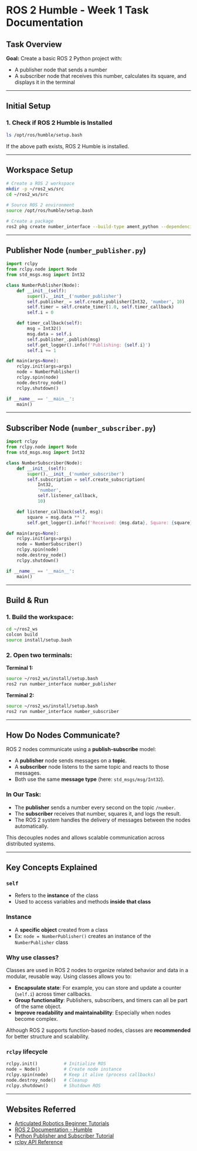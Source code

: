 # ROS 2 Humble - Week 1 Task Documentation

## Task Overview

**Goal:** Create a basic ROS 2 Python project with:

- A publisher node that sends a number
- A subscriber node that receives this number, calculates its square, and displays it in the terminal

---

## Initial Setup

### 1. **Check if ROS 2 Humble is Installed**

```bash
ls /opt/ros/humble/setup.bash
```

If the above path exists, ROS 2 Humble is installed.

---

## Workspace Setup

```bash
# Create a ROS 2 workspace
mkdir -p ~/ros2_ws/src
cd ~/ros2_ws/src

# Source ROS 2 environment
source /opt/ros/humble/setup.bash

# Create a package
ros2 pkg create number_interface --build-type ament_python --dependencies rclpy std_msgs
```

---

## Publisher Node (`number_publisher.py`)

```python
import rclpy
from rclpy.node import Node
from std_msgs.msg import Int32

class NumberPublisher(Node):
    def __init__(self):
        super().__init__('number_publisher')
        self.publisher_ = self.create_publisher(Int32, 'number', 10)
        self.timer = self.create_timer(1.0, self.timer_callback)
        self.i = 0

    def timer_callback(self):
        msg = Int32()
        msg.data = self.i
        self.publisher_.publish(msg)
        self.get_logger().info(f'Publishing: {self.i}')
        self.i += 1

def main(args=None):
    rclpy.init(args=args)
    node = NumberPublisher()
    rclpy.spin(node)
    node.destroy_node()
    rclpy.shutdown()

if __name__ == '__main__':
    main()
```

---

## Subscriber Node (`number_subscriber.py`)

```python
import rclpy
from rclpy.node import Node
from std_msgs.msg import Int32

class NumberSubscriber(Node):
    def __init__(self):
        super().__init__('number_subscriber')
        self.subscription = self.create_subscription(
            Int32,
            'number',
            self.listener_callback,
            10)

    def listener_callback(self, msg):
        square = msg.data ** 2
        self.get_logger().info(f'Received: {msg.data}, Square: {square}')

def main(args=None):
    rclpy.init(args=args)
    node = NumberSubscriber()
    rclpy.spin(node)
    node.destroy_node()
    rclpy.shutdown()

if __name__ == '__main__':
    main()
```

---

## Build & Run

### 1. Build the workspace:

```bash
cd ~/ros2_ws
colcon build
source install/setup.bash
```

### 2. Open two terminals:

**Terminal 1:**

```bash
source ~/ros2_ws/install/setup.bash
ros2 run number_interface number_publisher
```

**Terminal 2:**

```bash
source ~/ros2_ws/install/setup.bash
ros2 run number_interface number_subscriber
```

---

## How Do Nodes Communicate?

ROS 2 nodes communicate using a **publish-subscribe** model:

- A **publisher** node sends messages on a **topic**.
- A **subscriber** node listens to the same topic and reacts to those messages.
- Both use the same **message type** (here: `std_msgs/msg/Int32`).

### In Our Task:
- The **publisher** sends a number every second on the topic `/number`.
- The **subscriber** receives that number, squares it, and logs the result.
- The ROS 2 system handles the delivery of messages between the nodes automatically.

This decouples nodes and allows scalable communication across distributed systems.

---

## Key Concepts Explained

### `self`

- Refers to the **instance** of the class
- Used to access variables and methods **inside that class**

### Instance

- A **specific object** created from a class
- Ex: `node = NumberPublisher()` creates an instance of the `NumberPublisher` class

### Why use classes?

Classes are used in ROS 2 nodes to organize related behavior and data in a modular, reusable way. Using classes allows you to:

- **Encapsulate state**: For example, you can store and update a counter (`self.i`) across timer callbacks.
- **Group functionality**: Publishers, subscribers, and timers can all be part of the same object.
- **Improve readability and maintainability**: Especially when nodes become complex.

Although ROS 2 supports function-based nodes, classes are **recommended** for better structure and scalability.

### `rclpy` lifecycle

```python
rclpy.init()          # Initialize ROS
node = Node()         # Create node instance
rclpy.spin(node)      # Keep it alive (process callbacks)
node.destroy_node()   # Cleanup
rclpy.shutdown()      # Shutdown ROS
```

---

## Websites Referred

- [Articulated Robotics Beginner Tutorials](https://articulatedrobotics.xyz/tutorials/)
- [ROS 2 Documentation - Humble](https://docs.ros.org/en/humble/index.html)
- [Python Publisher and Subscriber Tutorial](https://docs.ros.org/en/humble/Tutorials/Writing-A-Simple-Py-Publisher-And-Subscriber.html)
- [rclpy API Reference](https://docs.ros2.org/latest/api/rclpy/)
